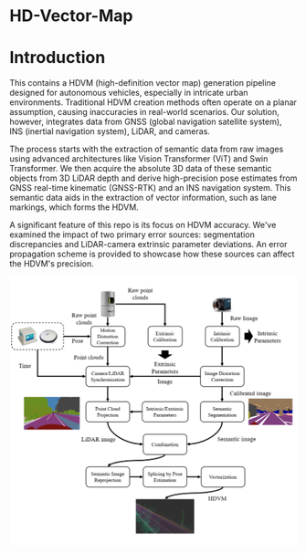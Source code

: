 # HD-Vector-Map
# Introduction

This contains a HDVM (high-definition vector map) generation pipeline designed for autonomous vehicles, especially in intricate urban environments. Traditional HDVM creation methods often operate on a planar assumption, causing inaccuracies in real-world scenarios. Our solution, however, integrates data from GNSS (global navigation satellite system), INS (inertial navigation system), LiDAR, and cameras.

The process starts with the extraction of semantic data from raw images using advanced architectures like Vision Transformer (ViT) and Swin Transformer. We then acquire the absolute 3D data of these semantic objects from 3D LiDAR depth and derive high-precision pose estimates from GNSS real-time kinematic (GNSS-RTK) and an INS navigation system. This semantic data aids in the extraction of vector information, such as lane markings, which forms the HDVM.

A significant feature of this repo is its focus on HDVM accuracy. We've examined the impact of two primary error sources: segmentation discrepancies and LiDAR-camera extrinsic parameter deviations. An error propagation scheme is provided to showcase how these sources can affect the HDVM's precision.

![Alt Text](https://github.com/DhirajRouniyar/HD-Vector-Map/blob/main/images/pipeline.png)
